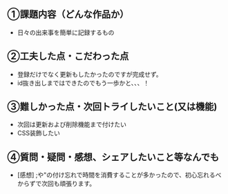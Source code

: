 ## ①課題内容（どんな作品か）
- 日々の出来事を簡単に記録するもの 

## ②工夫した点・こだわった点
- 登録だけでなく更新もしたかったのですが完成せず。
- id抜き出しまではできたのでもう一歩かと、、、！
## ③難しかった点・次回トライしたいこと(又は機能)
- 次回は更新および削除機能まで付けたい
- CSS装飾したい

## ④質問・疑問・感想、シェアしたいこと等なんでも
- [感想] ;や"の付け忘れで時間を消費することが多かったので、初心忘れるべからずで次回も頑張ります。
